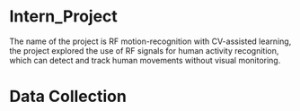 # Intern_Project
The name of the project is RF motion-recognition with CV-assisted learning, the project explored the use of RF signals for human activity recognition, which can detect and track human movements without visual monitoring.
# Data Collection
